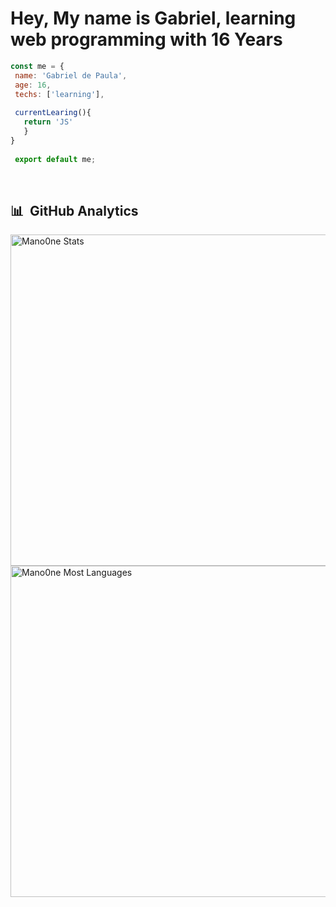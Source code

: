 # Hey, My name is Gabriel, learning web programming with 16 Years
 
  ```js
  const me = {
   name: 'Gabriel de Paula',
   age: 16,
   techs: ['learning'], 
   
   currentLearing(){
     return 'JS'
     }
  }
   
   export default me;
  ```
  <br/>
  
  ## 📊 &nbsp;GitHub Analytics
  
  <p align="left">
  <img width="530em" src="https://github-readme-stats.vercel.app/api?username=Mano0ne&show_icons=true&theme=tokyonight" alt="Mano0ne Stats" />
  <img width="530em" src="https://github-readme-stats.vercel.app/api/top-langs/?username=Mano0ne&layout=compact&theme=tokyonight" alt="Mano0ne Most Languages" />
  </p>
 
  <br/>
  
